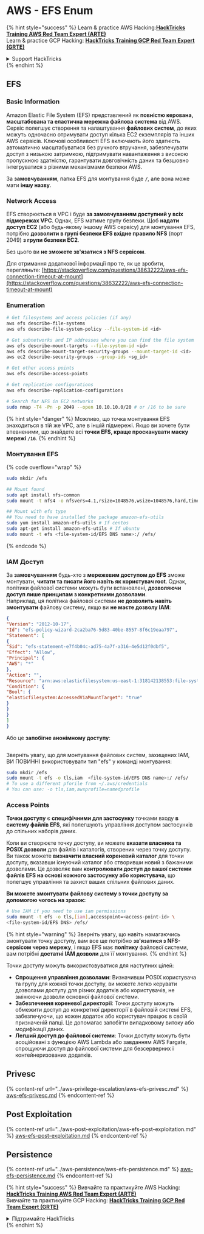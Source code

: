 # AWS - EFS Enum

{% hint style="success" %}
Learn & practice AWS Hacking:<img src="../../../.gitbook/assets/image (1) (1) (1).png" alt="" data-size="line">[**HackTricks Training AWS Red Team Expert (ARTE)**](https://training.hacktricks.xyz/courses/arte)<img src="../../../.gitbook/assets/image (1) (1) (1).png" alt="" data-size="line">\
Learn & practice GCP Hacking: <img src="../../../.gitbook/assets/image (2).png" alt="" data-size="line">[**HackTricks Training GCP Red Team Expert (GRTE)**<img src="../../../.gitbook/assets/image (2).png" alt="" data-size="line">](https://training.hacktricks.xyz/courses/grte)

<details>

<summary>Support HackTricks</summary>

* Check the [**subscription plans**](https://github.com/sponsors/carlospolop)!
* **Join the** 💬 [**Discord group**](https://discord.gg/hRep4RUj7f) or the [**telegram group**](https://t.me/peass) or **follow** us on **Twitter** 🐦 [**@hacktricks\_live**](https://twitter.com/hacktricks_live)**.**
* **Share hacking tricks by submitting PRs to the** [**HackTricks**](https://github.com/carlospolop/hacktricks) and [**HackTricks Cloud**](https://github.com/carlospolop/hacktricks-cloud) github repos.

</details>
{% endhint %}

## EFS

### Basic Information

Amazon Elastic File System (EFS) представлений як **повністю керована, масштабована та еластична мережна файлова система** від AWS. Сервіс полегшує створення та налаштування **файлових систем**, до яких можуть одночасно отримувати доступ кілька EC2 екземплярів та інших AWS сервісів. Ключові особливості EFS включають його здатність автоматично масштабуватися без ручного втручання, забезпечувати доступ з низькою затримкою, підтримувати навантаження з високою пропускною здатністю, гарантувати довговічність даних та безшовно інтегруватися з різними механізмами безпеки AWS.

За **замовчуванням**, папка EFS для монтування буде **`/`**, але вона може мати **іншу назву**.

### Network Access

EFS створюється в VPC і буде **за замовчуванням доступний у всіх підмережах VPC**. Однак, EFS матиме групу безпеки. Щоб **надати доступ EC2** (або будь-якому іншому AWS сервісу) для монтування EFS, потрібно **дозволити в групі безпеки EFS вхідне правило NFS** (порт 2049) **з групи безпеки EC2**.

Без цього ви **не зможете зв'язатися з NFS сервісом**.

Для отримання додаткової інформації про те, як це зробити, перегляньте: [https://stackoverflow.com/questions/38632222/aws-efs-connection-timeout-at-mount](https://stackoverflow.com/questions/38632222/aws-efs-connection-timeout-at-mount)

### Enumeration
```bash
# Get filesystems and access policies (if any)
aws efs describe-file-systems
aws efs describe-file-system-policy --file-system-id <id>

# Get subnetworks and IP addresses where you can find the file system
aws efs describe-mount-targets --file-system-id <id>
aws efs describe-mount-target-security-groups --mount-target-id <id>
aws ec2 describe-security-groups --group-ids <sg_id>

# Get other access points
aws efs describe-access-points

# Get replication configurations
aws efs describe-replication-configurations

# Search for NFS in EC2 networks
sudo nmap -T4 -Pn -p 2049 --open 10.10.10.0/20 # or /16 to be sure
```
{% hint style="danger" %}
Можливо, що точка монтування EFS знаходиться в тій же VPC, але в іншій підмережі. Якщо ви хочете бути впевненими, що знайдете всі **точки EFS, краще просканувати маску мережі `/16`**.
{% endhint %}

### Монтування EFS

{% code overflow="wrap" %}
```bash
sudo mkdir /efs

## Mount found
sudo apt install nfs-common
sudo mount -t nfs4 -o nfsvers=4.1,rsize=1048576,wsize=1048576,hard,timeo=600,retrans=2,noresvport <IP>:/ /efs

## Mount with efs type
## You need to have installed the package amazon-efs-utils
sudo yum install amazon-efs-utils # If centos
sudo apt-get install amazon-efs-utils # If ubuntu
sudo mount -t efs <file-system-id/EFS DNS name>:/ /efs/
```
{% endcode %}

### IAM Доступ

За **замовчуванням** будь-хто з **мережевим доступом до EFS** зможе монтувати, **читати та писати його навіть як користувач root**. Однак, політики файлової системи можуть бути встановлені, **дозволяючи доступ лише принципам з конкретними дозволами**.\
Наприклад, ця політика файлової системи **не дозволить навіть змонтувати** файлову систему, якщо ви **не маєте дозволу IAM**:
```json
{
"Version": "2012-10-17",
"Id": "efs-policy-wizard-2ca2ba76-5d83-40be-8557-8f6c19eaa797",
"Statement": [
{
"Sid": "efs-statement-e7f4b04c-ad75-4a7f-a316-4e5d12f0dbf5",
"Effect": "Allow",
"Principal": {
"AWS": "*"
},
"Action": "",
"Resource": "arn:aws:elasticfilesystem:us-east-1:318142138553:file-system/fs-0ab66ad201b58a018",
"Condition": {
"Bool": {
"elasticfilesystem:AccessedViaMountTarget": "true"
}
}
}
]
}
```
Або це **запобігне анонімному доступу**:

<figure><img src="../../../.gitbook/assets/image (278).png" alt=""><figcaption></figcaption></figure>

Зверніть увагу, що для монтування файлових систем, захищених IAM, ВИ ПОВИННІ використовувати тип "efs" у команді монтування:
```bash
sudo mkdir /efs
sudo mount -t efs -o tls,iam  <file-system-id/EFS DNS name>:/ /efs/
# To use a different pforile from ~/.aws/credentials
# You can use: -o tls,iam,awsprofile=namedprofile
```
### Access Points

**Точки доступу** є **специфічними для застосунку** точками входу **в систему файлів EFS**, які полегшують управління доступом застосунків до спільних наборів даних.

Коли ви створюєте точку доступу, ви можете **вказати власника та POSIX дозволи** для файлів і каталогів, створених через точку доступу. Ви також можете **визначити власний кореневий каталог** для точки доступу, вказавши існуючий каталог або створивши новий з бажаними дозволами. Це дозволяє вам **контролювати доступ до вашої системи файлів EFS на основі кожного застосунку або користувача**, що полегшує управління та захист ваших спільних файлових даних.

**Ви можете змонтувати файлову систему з точки доступу за допомогою чогось на зразок:**
```bash
# Use IAM if you need to use iam permissions
sudo mount -t efs -o tls,[iam],accesspoint=<access-point-id> \
<file-system-id/EFS DNS> /efs/
```
{% hint style="warning" %}
Зверніть увагу, що навіть намагаючись змонтувати точку доступу, вам все ще потрібно **зв'язатися з NFS-сервісом через мережу**, і якщо EFS має **політику** файлової системи, вам потрібні **достатні IAM дозволи** для її монтування.
{% endhint %}

Точки доступу можуть використовуватися для наступних цілей:

* **Спрощення управління дозволами**: Визначивши POSIX користувача та групу для кожної точки доступу, ви можете легко керувати дозволами доступу для різних додатків або користувачів, не змінюючи дозволи основної файлової системи.
* **Забезпечення кореневої директорії**: Точки доступу можуть обмежити доступ до конкретної директорії в файловій системі EFS, забезпечуючи, що кожен додаток або користувач працює в своїй призначеній папці. Це допомагає запобігти випадковому витоку або модифікації даних.
* **Легший доступ до файлової системи**: Точки доступу можуть бути асоційовані з функцією AWS Lambda або завданням AWS Fargate, спрощуючи доступ до файлової системи для безсерверних і контейнеризованих додатків.

## Privesc

{% content-ref url="../aws-privilege-escalation/aws-efs-privesc.md" %}
[aws-efs-privesc.md](../aws-privilege-escalation/aws-efs-privesc.md)
{% endcontent-ref %}

## Post Exploitation

{% content-ref url="../aws-post-exploitation/aws-efs-post-exploitation.md" %}
[aws-efs-post-exploitation.md](../aws-post-exploitation/aws-efs-post-exploitation.md)
{% endcontent-ref %}

## Persistence

{% content-ref url="../aws-persistence/aws-efs-persistence.md" %}
[aws-efs-persistence.md](../aws-persistence/aws-efs-persistence.md)
{% endcontent-ref %}

{% hint style="success" %}
Вивчайте та практикуйте AWS Hacking:<img src="../../../.gitbook/assets/image (1) (1) (1).png" alt="" data-size="line">[**HackTricks Training AWS Red Team Expert (ARTE)**](https://training.hacktricks.xyz/courses/arte)<img src="../../../.gitbook/assets/image (1) (1) (1).png" alt="" data-size="line">\
Вивчайте та практикуйте GCP Hacking: <img src="../../../.gitbook/assets/image (2).png" alt="" data-size="line">[**HackTricks Training GCP Red Team Expert (GRTE)**<img src="../../../.gitbook/assets/image (2).png" alt="" data-size="line">](https://training.hacktricks.xyz/courses/grte)

<details>

<summary>Підтримайте HackTricks</summary>

* Перевірте [**плани підписки**](https://github.com/sponsors/carlospolop)!
* **Приєднуйтесь до** 💬 [**групи Discord**](https://discord.gg/hRep4RUj7f) або [**групи Telegram**](https://t.me/peass) або **слідкуйте** за нами в **Twitter** 🐦 [**@hacktricks\_live**](https://twitter.com/hacktricks_live)**.**
* **Діліться хакерськими трюками, надсилаючи PR до** [**HackTricks**](https://github.com/carlospolop/hacktricks) та [**HackTricks Cloud**](https://github.com/carlospolop/hacktricks-cloud) репозиторіїв на github.

</details>
{% endhint %}
